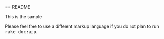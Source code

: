 == README

This is the sample

Please feel free to use a different markup language if you do not plan to run
<tt>rake doc:app</tt>.
